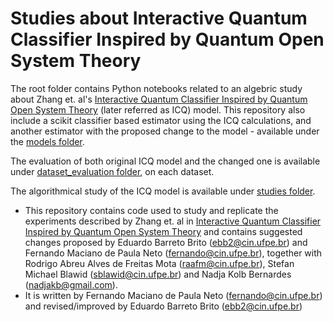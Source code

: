 # Studies about Interactive Quantum Classifier Inspired by Quantum Open System Theory
The root folder contains Python notebooks related to an algebric study about Zhang et. al's [Interactive Quantum Classifier Inspired by Quantum Open System Theory](https://ieeexplore.ieee.org/document/9533917) (later referred as ICQ) model. This repository also include a scikit classifier based estimator using the ICQ calculations, and another estimator with the proposed change to the model - available under the [models folder](models/).

The evaluation of both original ICQ model and the changed one is available under [dataset_evaluation folder](dataset_evaluation/), on each dataset.

The algorithmical study of the ICQ model is available under [studies folder](studies/).

- This repository contains code used to study and replicate the experiments described by Zhang et. al in [Interactive Quantum Classifier Inspired by Quantum Open System Theory](https://ieeexplore.ieee.org/document/9533917) and contains suggested changes proposed by Eduardo Barreto Brito (ebb2@cin.ufpe.br) and Fernando Maciano de Paula Neto (fernando@cin.ufpe.br), together with Rodrigo Abreu Alves de Freitas Mota (raafm@cin.ufpe.br), Stefan Michael Blawid (sblawid@cin.ufpe.br) and Nadja Kolb Bernardes (nadjakb@gmail.com).
- It is written by Fernando Maciano de Paula Neto (fernando@cin.ufpe.br) and revised/improved by Eduardo Barreto Brito (ebb2@cin.ufpe.br)